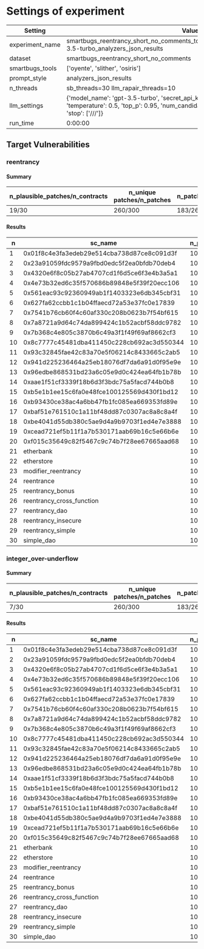 # Settings of experiment

| Setting | Value |
| --- | --- |
| experiment_name | smartbugs_reentrancy_short_no_comments_tools3_patches10_tmp0.5_topp0.95_gpt-3.5-turbo_analyzers_json_results |
| dataset | smartbugs_reentrancy_short_no_comments |
| smartbugs_tools | ['oyente', 'slither', 'osiris'] |
| prompt_style | analyzers_json_results |
| n_threads | sb_threads=30 llm_rapair_threads=10 |
| llm_settings | {'model_name': 'gpt-3.5-turbo', 'secret_api_key': 'KTH_OPENAI_API_KEY', 'temperature': 0.5, 'top_p': 0.95, 'num_candidate_patches': 10, 'max_time': 3600, 'stop': ['///']} |
| run_time | 0:00:00 |

## Target Vulnerabilities


### reentrancy

#### Summary
| n_plausible_patches/n_contracts | n_unique patches/n_patches | n_patches_compiles/n_unique_patches |
| --- | --- | --- |
| 19/30 | 260/300 | 183/260 |

#### Results
| n | sc_name | n_patches | unique_paches_that_compile | best_patch | compiles | plausible_patch | osiris | oyente | slither |
| --- | --- | --- | --- | --- | --- | --- | --- | --- | --- |
| 1 | 0x01f8c4e3fa3edeb29e514cba738d87ce8c091d3f | 10 | 5/9 | patch_1 | True | True | Fix/Fix | Fix/Fix | Bug/Fix|
| 2 | 0x23a91059fdc9579a9fbd0edc5f2ea0bfdb70deb4 | 10 | 8/8 | patch_0 | True | True | Fix/Fix | Fix/Fix | Bug/Fix|
| 3 | 0x4320e6f8c05b27ab4707cd1f6d5ce6f3e4b3a5a1 | 10 | 7/10 | patch_1 | True | True | Fix/Fix | Fix/Fix | Bug/Fix|
| 4 | 0x4e73b32ed6c35f570686b89848e5f39f20ecc106 | 10 | 6/9 | patch_0 | True | True | Fix/Fix | Fix/Fix | Bug/Fix|
| 5 | 0x561eac93c92360949ab1f1403323e6db345cbf31 | 10 | 4/9 | patch_1 | True | False | Fix/Bug | Fix/Fix | Bug/Fix|
| 6 | 0x627fa62ccbb1c1b04ffaecd72a53e37fc0e17839 | 10 | 6/10 | patch_2 | True | False | Fix/Bug | Fix/Fix | Bug/Fix|
| 7 | 0x7541b76cb60f4c60af330c208b0623b7f54bf615 | 10 | 10/10 | patch_0 | True | True | Fix/Fix | Fix/Fix | Bug/Fix|
| 8 | 0x7a8721a9d64c74da899424c1b52acbf58ddc9782 | 10 | 9/10 | patch_0 | True | True | Fix/Fix | Fix/Fix | Bug/Fix|
| 9 | 0x7b368c4e805c3870b6c49a3f1f49f69af8662cf3 | 10 | 10/10 | patch_0 | True | True | Fix/Fix | Fix/Fix | Bug/Fix|
| 10 | 0x8c7777c45481dba411450c228cb692ac3d550344 | 10 | 0/10 | patch_0 | False | False | Bug/Bug | Fix/Bug | Bug/Bug|
| 11 | 0x93c32845fae42c83a70e5f06214c8433665c2ab5 | 10 | 9/10 | patch_1 | True | True | Fix/Fix | Fix/Fix | Bug/Fix|
| 12 | 0x941d225236464a25eb18076df7da6a91d0f95e9e | 10 | 4/10 | patch_0 | True | False | Bug/Fix | Fix/Fix | Bug/Bug|
| 13 | 0x96edbe868531bd23a6c05e9d0c424ea64fb1b78b | 10 | 5/9 | patch_4 | True | True | Fix/Fix | Fix/Fix | Bug/Fix|
| 14 | 0xaae1f51cf3339f18b6d3f3bdc75a5facd744b0b8 | 10 | 7/9 | patch_3 | True | True | Fix/Fix | Fix/Fix | Bug/Fix|
| 15 | 0xb5e1b1ee15c6fa0e48fce100125569d430f1bd12 | 10 | 9/9 | patch_0 | True | True | Fix/Fix | Fix/Fix | Bug/Fix|
| 16 | 0xb93430ce38ac4a6bb47fb1fc085ea669353fd89e | 10 | 9/9 | patch_0 | True | True | Fix/Fix | Bug/Fix | Bug/Fix|
| 17 | 0xbaf51e761510c1a11bf48dd87c0307ac8a8c8a4f | 10 | 0/10 | patch_0 | False | False | Bug/Bug | Fix/Bug | Bug/Bug|
| 18 | 0xbe4041d55db380c5ae9d4a9b9703f1ed4e7e3888 | 10 | 6/10 | patch_0 | True | True | Fix/Fix | Fix/Fix | Bug/Fix|
| 19 | 0xcead721ef5b11f1a7b530171aab69b16c5e66b6e | 10 | 10/10 | patch_0 | True | True | Fix/Fix | Fix/Fix | Bug/Fix|
| 20 | 0xf015c35649c82f5467c9c74b7f28ee67665aad68 | 10 | 9/9 | patch_1 | True | True | Fix/Fix | Fix/Fix | Bug/Fix|
| 21 | etherbank | 10 | 5/9 | patch_6 | True | True | Bug/Fix | Fix/Fix | Bug/Fix|
| 22 | etherstore | 10 | 8/10 | patch_0 | True | False | Bug/Bug | Fix/Fix | Bug/Fix|
| 23 | modifier_reentrancy | 10 | 8/8 | patch_0 | True | True | Fix/Fix | Fix/Fix | Fix/Fix|
| 24 | reentrance | 10 | 5/5 | patch_0 | True | True | Bug/Fix | Bug/Fix | Bug/Fix|
| 25 | reentrancy_bonus | 10 | 4/9 | patch_1 | True | False | Bug/Bug | Fix/Fix | Bug/Fix|
| 26 | reentrancy_cross_function | 10 | 2/4 | patch_2 | True | False | Bug/Bug | Fix/Fix | Bug/Fix|
| 27 | reentrancy_dao | 10 | 3/4 | patch_1 | True | False | Bug/Bug | Fix/Fix | Bug/Fix|
| 28 | reentrancy_insecure | 10 | 1/7 | patch_3 | True | False | Bug/Bug | Fix/Fix | Bug/Bug|
| 29 | reentrancy_simple | 10 | 6/6 | patch_0 | True | False | Bug/Bug | Fix/Fix | Bug/Bug|
| 30 | simple_dao | 10 | 8/8 | patch_0 | True | True | Bug/Fix | Fix/Fix | Bug/Fix|

### integer_over-underflow

#### Summary
| n_plausible_patches/n_contracts | n_unique patches/n_patches | n_patches_compiles/n_unique_patches |
| --- | --- | --- |
| 7/30 | 260/300 | 183/260 |

#### Results
| n | sc_name | n_patches | unique_paches_that_compile | best_patch | compiles | plausible_patch | osiris | oyente | slither |
| --- | --- | --- | --- | --- | --- | --- | --- | --- | --- |
| 1 | 0x01f8c4e3fa3edeb29e514cba738d87ce8c091d3f | 10 | 5/9 | patch_2 | True | True | Bug/Fix | Fix/Fix | Fix/Fix|
| 2 | 0x23a91059fdc9579a9fbd0edc5f2ea0bfdb70deb4 | 10 | 8/8 | patch_0 | True | False | Bug/Bug | Fix/Fix | Fix/Fix|
| 3 | 0x4320e6f8c05b27ab4707cd1f6d5ce6f3e4b3a5a1 | 10 | 7/10 | patch_1 | True | False | Bug/Bug | Fix/Fix | Fix/Fix|
| 4 | 0x4e73b32ed6c35f570686b89848e5f39f20ecc106 | 10 | 6/9 | patch_0 | True | False | Bug/Bug | Fix/Fix | Fix/Fix|
| 5 | 0x561eac93c92360949ab1f1403323e6db345cbf31 | 10 | 4/9 | patch_1 | True | False | Bug/Bug | Fix/Fix | Fix/Fix|
| 6 | 0x627fa62ccbb1c1b04ffaecd72a53e37fc0e17839 | 10 | 6/10 | patch_1 | True | False | Bug/Bug | Fix/Fix | Fix/Fix|
| 7 | 0x7541b76cb60f4c60af330c208b0623b7f54bf615 | 10 | 10/10 | patch_3 | True | True | Bug/Fix | Fix/Fix | Fix/Fix|
| 8 | 0x7a8721a9d64c74da899424c1b52acbf58ddc9782 | 10 | 9/10 | patch_0 | True | False | Bug/Bug | Fix/Fix | Fix/Fix|
| 9 | 0x7b368c4e805c3870b6c49a3f1f49f69af8662cf3 | 10 | 10/10 | patch_0 | True | True | Bug/Fix | Fix/Fix | Fix/Fix|
| 10 | 0x8c7777c45481dba411450c228cb692ac3d550344 | 10 | 0/10 | patch_0 | False | False | Bug/Bug | Fix/Bug | Fix/Bug|
| 11 | 0x93c32845fae42c83a70e5f06214c8433665c2ab5 | 10 | 9/10 | patch_0 | True | False | Bug/Bug | Fix/Fix | Fix/Fix|
| 12 | 0x941d225236464a25eb18076df7da6a91d0f95e9e | 10 | 4/10 | patch_0 | True | False | Bug/Bug | Fix/Fix | Fix/Fix|
| 13 | 0x96edbe868531bd23a6c05e9d0c424ea64fb1b78b | 10 | 5/9 | patch_0 | True | False | Bug/Bug | Fix/Fix | Fix/Fix|
| 14 | 0xaae1f51cf3339f18b6d3f3bdc75a5facd744b0b8 | 10 | 7/9 | patch_0 | True | False | Bug/Bug | Fix/Fix | Fix/Fix|
| 15 | 0xb5e1b1ee15c6fa0e48fce100125569d430f1bd12 | 10 | 9/9 | patch_0 | True | False | Bug/Bug | Fix/Fix | Fix/Fix|
| 16 | 0xb93430ce38ac4a6bb47fb1fc085ea669353fd89e | 10 | 9/9 | patch_0 | True | False | Bug/Bug | Fix/Fix | Fix/Fix|
| 17 | 0xbaf51e761510c1a11bf48dd87c0307ac8a8c8a4f | 10 | 0/10 | patch_0 | False | False | Bug/Bug | Fix/Bug | Fix/Bug|
| 18 | 0xbe4041d55db380c5ae9d4a9b9703f1ed4e7e3888 | 10 | 6/10 | patch_0 | True | False | Bug/Bug | Fix/Fix | Fix/Fix|
| 19 | 0xcead721ef5b11f1a7b530171aab69b16c5e66b6e | 10 | 10/10 | patch_3 | True | True | Fix/Fix | Fix/Fix | Fix/Fix|
| 20 | 0xf015c35649c82f5467c9c74b7f28ee67665aad68 | 10 | 9/9 | patch_0 | True | False | Bug/Bug | Fix/Fix | Fix/Fix|
| 21 | etherbank | 10 | 5/9 | patch_5 | True | False | Fix/Bug | Fix/Fix | Fix/Fix|
| 22 | etherstore | 10 | 8/10 | patch_0 | True | False | Bug/Bug | Fix/Fix | Fix/Fix|
| 23 | modifier_reentrancy | 10 | 8/8 | patch_0 | True | True | Fix/Fix | Bug/Fix | Fix/Fix|
| 24 | reentrance | 10 | 5/5 | patch_0 | True | False | Bug/Bug | Fix/Fix | Fix/Fix|
| 25 | reentrancy_bonus | 10 | 4/9 | patch_2 | True | True | Bug/Fix | Fix/Fix | Fix/Fix|
| 26 | reentrancy_cross_function | 10 | 2/4 | patch_2 | True | False | Bug/Bug | Fix/Fix | Fix/Fix|
| 27 | reentrancy_dao | 10 | 3/4 | patch_1 | True | False | Bug/Bug | Fix/Fix | Fix/Fix|
| 28 | reentrancy_insecure | 10 | 1/7 | patch_3 | True | True | Fix/Fix | Fix/Fix | Fix/Fix|
| 29 | reentrancy_simple | 10 | 6/6 | patch_0 | True | False | Bug/Bug | Fix/Fix | Fix/Fix|
| 30 | simple_dao | 10 | 8/8 | patch_0 | True | False | Bug/Bug | Bug/Fix | Fix/Fix|
